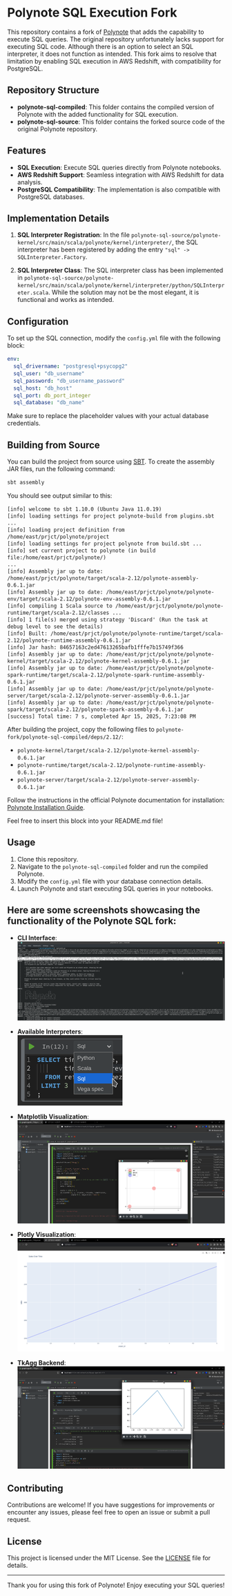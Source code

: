 # Polynote SQL Execution Fork

This repository contains a fork of [Polynote](https://github.com/polynote/polynote) that adds the capability to execute SQL queries. The original repository unfortunately lacks support for executing SQL code. Although there is an option to select an SQL interpreter, it does not function as intended. This fork aims to resolve that limitation by enabling SQL execution in AWS Redshift, with compatibility for PostgreSQL.

## Repository Structure

- **polynote-sql-compiled**: This folder contains the compiled version of Polynote with the added functionality for SQL execution.
- **polynote-sql-source**: This folder contains the forked source code of the original Polynote repository.

## Features

- **SQL Execution**: Execute SQL queries directly from Polynote notebooks.
- **AWS Redshift Support**: Seamless integration with AWS Redshift for data analysis.
- **PostgreSQL Compatibility**: The implementation is also compatible with PostgreSQL databases.

## Implementation Details

1. **SQL Interpreter Registration**: In the file `polynote-sql-source/polynote-kernel/src/main/scala/polynote/kernel/interpreter/`, the SQL interpreter has been registered by adding the entry `"sql" -> SQLInterpreter.Factory`.
   
2. **SQL Interpreter Class**: The SQL interpreter class has been implemented in `polynote-sql-source/polynote-kernel/src/main/scala/polynote/kernel/interpreter/python/SQLInterpreter.scala`. While the solution may not be the most elegant, it is functional and works as intended.

## Configuration

To set up the SQL connection, modify the `config.yml` file with the following block:

```yaml
env:
  sql_drivername: "postgresql+psycopg2"
  sql_user: "db_username"
  sql_password: "db_username_password"
  sql_host: "db_host"
  sql_port: db_port_integer
  sql_database: "db_name"
```

Make sure to replace the placeholder values with your actual database credentials.

## Building from Source

You can build the project from source using [SBT](https://www.scala-sbt.org/). To create the assembly JAR files, run the following command:

```bash
sbt assembly
```

You should see output similar to this:

```
[info] welcome to sbt 1.10.0 (Ubuntu Java 11.0.19)
[info] loading settings for project polynote-build from plugins.sbt ...
[info] loading project definition from /home/east/prjct/polynote/project
[info] loading settings for project polynote from build.sbt ...
[info] set current project to polynote (in build file:/home/east/prjct/polynote/)
...
[info] Assembly jar up to date: /home/east/prjct/polynote/target/scala-2.12/polynote-assembly-0.6.1.jar
[info] Assembly jar up to date: /home/east/prjct/polynote/polynote-env/target/scala-2.12/polynote-env-assembly-0.6.1.jar
[info] compiling 1 Scala source to /home/east/prjct/polynote/polynote-runtime/target/scala-2.12/classes ...
[info] 1 file(s) merged using strategy 'Discard' (Run the task at debug level to see the details)
[info] Built: /home/east/prjct/polynote/polynote-runtime/target/scala-2.12/polynote-runtime-assembly-0.6.1.jar
[info] Jar hash: 84657163c2ed47613265bafb1fffe7b15749f366
[info] Assembly jar up to date: /home/east/prjct/polynote/polynote-kernel/target/scala-2.12/polynote-kernel-assembly-0.6.1.jar
[info] Assembly jar up to date: /home/east/prjct/polynote/polynote-spark-runtime/target/scala-2.12/polynote-spark-runtime-assembly-0.6.1.jar
[info] Assembly jar up to date: /home/east/prjct/polynote/polynote-server/target/scala-2.12/polynote-server-assembly-0.6.1.jar
[info] Assembly jar up to date: /home/east/prjct/polynote/polynote-spark/target/scala-2.12/polynote-spark-assembly-0.6.1.jar
[success] Total time: 7 s, completed Apr 15, 2025, 7:23:08 PM
```

After building the project, copy the following files to `polynote-fork/polynote-sql-compiled/deps/2.12/`:

- `polynote-kernel/target/scala-2.12/polynote-kernel-assembly-0.6.1.jar`
- `polynote-runtime/target/scala-2.12/polynote-runtime-assembly-0.6.1.jar`
- `polynote-server/target/scala-2.12/polynote-server-assembly-0.6.1.jar`

Follow the instructions in the official Polynote documentation for installation: [Polynote Installation Guide](https://polynote.org/latest/docs/installation/).


Feel free to insert this block into your README.md file!

## Usage

1. Clone this repository.
2. Navigate to the `polynote-sql-compiled` folder and run the compiled Polynote.
3. Modify the `config.yml` file with your database connection details.
4. Launch Polynote and start executing SQL queries in your notebooks.

## Here are some screenshots showcasing the functionality of the Polynote SQL fork:

- **CLI Interface**:  
  ![CLI Interface](https://github.com/Easthy/polynote/blob/main/polynote-sql-compiled/cli.png)

- **Available Interpreters**:  
  ![Available Interpreters](https://github.com/Easthy/polynote/blob/main/polynote-sql-compiled/interpretators.png)

- **Matplotlib Visualization**:  
  ![Matplotlib Visualization](https://github.com/Easthy/polynote/blob/main/polynote-sql-compiled/matplotlib.png)

- **Plotly Visualization**:  
  ![Plotly Visualization](https://github.com/Easthy/polynote/blob/main/polynote-sql-compiled/plotly.png)

- **TkAgg Backend**:  
  ![TkAgg Backend](https://github.com/Easthy/polynote/blob/main/polynote-sql-compiled/tk_agg.png)

## Contributing

Contributions are welcome! If you have suggestions for improvements or encounter any issues, please feel free to open an issue or submit a pull request.

## License

This project is licensed under the MIT License. See the [LICENSE](LICENSE) file for details.

---

Thank you for using this fork of Polynote! Enjoy executing your SQL queries!
